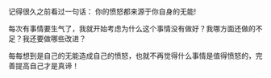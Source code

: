 <!---
markmeta_author: wongoo
markmeta_date: 2016-07-31
markmeta_title: 为什么我不会生气?
markmeta_categories: 感悟
markmeta_tags: Emotion
-->

# 

记得很久之前看过一句话： 你的愤怒都来源于你自身的无能!

每次有事情要生气了，我就开始考虑为什么这个事情没有做好？我哪方面还做的不足？我还要做哪些改进？

每每想到是自己的无能造成自己的愤怒，也就不再觉得什么事情是值得愤怒的，完善提高自己才是真谛！


